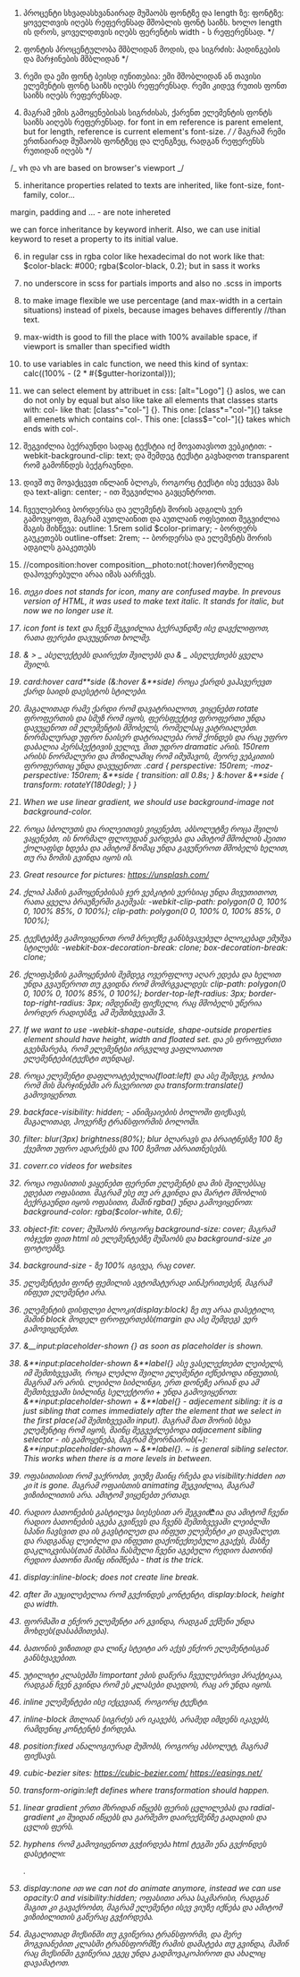 1.  პროცენტი სხვადასხვანაირად მუშაობს
    ფონტზე და length ზე:
    ფონტზე: ყოველთვის იღებს რეფერენსად მშობლის ფონტ საიზს.
    ხოლო length ის დროს, ყოველდთვის იღებს ფერენტის
    width - ს რეფერენსად. \*/

2.  ფონტის პროცენტულობა მშბლიდან მოდის, და სიგრძის:
    პადინგების და მარჯინების მშბლიდან \*/

3.  რემი და ემი ფონტ ბეისდ იუნითებია:
    ემი მშობლიდან ან თავისი ელემენტის ფონტ საიზს იღებს
    რეფერენსად. რემი კიდევ რუთის ფონთ საიზს იღებს
    რეფერენსად.

4.  მაგრამ ემის გამოყენებისას სიგრძისას, ქარენთ ელემენტის
    ფონტს საიზს აიღებს რეფერენსად.
    for font in em reference is parent emelent, but
    for length, reference is current element's font-size. _/
    /_ მაგრამ რემი ერთნაირად მუშაობს ფონტზეც და ლენგზეც,
    რადგან რეფერენსს რუთიდან იღებს \*/

/_
vh და vh are based on browser's viewport
_/

5. inheritance
   properties related to texts are inherited, like
   font-size, font-family, color...

margin, padding and ... - are note inhereted

we can force inheritance by keyword inherit.
Also, we can use initial keyword to
reset a property to its initial value.

6.  in regular css in rgba color like hexadecimal do not work like that:
    $color-black: #000;
    rgba($color-black, 0.2);
    but in sass it works

7.  no underscore in scss for partials imports and also no .scss in imports
8.  to make image flexible we use percentage
    (and max-width in a certain situations) instead of
    pixels, because images behaves differently //than text.

9.  max-width is good to fill the place with 100% available space, if viewport is smaller than specified width

10. to use variables in calc function, we need this kind of
    syntax: calc((100% - (2 \* #{$gutter-horizontal}));

11. we can select element by attribuet in css:
    [alt="Logo"] {}
    aslos, we can do not only by equal but also like take
    all elements that classes starts with: col-
    like that: [class^="col-"] {}.
    This one: [class*="col-"]{} takse all emenets which contains col-.
    This one: [class$="col-"]{} takes which ends with col-.

12. შეგვიძლია ბექრაუნდი სადაც ტექსტია იქ მოვათავსოთ ვებკიტით:
    -webkit-background-clip: text; და შემდეგ ტექსტი გავხადოთ transparent რომ
    გამოჩნდეს ბექგრაუნდი.

13. დივშ თუ მოვაქცევთ ინლაინ ბლოკს, როგორც ტექსტი ისე ექცევა მას
    და text-align: center; - ით შეგვიძლია გავცენტროთ.
14. ჩვეულებრივ ბორდერსა და ელემენტს შორის ადგილს ვერ გამოვყოფთ,
    მაგრამ აუთლაინით და აუთლაინ ოფსეთით შეგვიძლია მაგის მიხწევა:
    outline: 1.5rem solid $color-primary; - ბორდერს გაუკეთებს
    outline-offset: 2rem; -- ბორდერსა და ელემენტს შორის ადგილს გააკეთებს
15. //composition:hover composition\_\_photo:not(:hover)რომელიც დაჰოვერებული
    არაა იმას აარჩევს.
16. <i> თეგი does not stands for icon, many are confused maybe.
    In prevous version of HTML, it was used to make text italic.
    It stands for italic, but now we no longer use it.

17. icon font is text და ჩვენ შეგვიძლია ბექრაუნდზე ისე დავქლიფოთ,
    რათა ფერები დავუყენოთ ხოლმე.

18. & > _ ასელექტებს დაირექთ შვილებს და & _ ასელექთებს ყველა შვილს.
19. card:hover card**side (&:hover &**side) როცა ქარდს ვაჰავერევთ ქარდ საიდს
    დაესეტოს სტილები.
20. მაგალითად რამე ქარდი რომ დავატრიალოთ, ვიყენებთ rotate ფროფერთის და სმუზ რომ იყოს,
    ფერსფექტივ ფროფერთი უნდა დავუყენოთ იმ ელემენტის მშობელს, რომელსაც ვატრიალებთ. ნორმალურად უფრო
    ნაისერ დატრიალება რომ ქონდეს და რაც უფრო დაბალია პერსპექტივის ველიუ, მით უდრო dramatic არის.
    150rem არისს ნორმალური და მოზილაშიც რომ იმუშავოს, მეორე ვებკითის ფროფერთიც უნდა დავუყენოთ:
    .card {
    perspective: 150rem;
    -moz-perspective: 150rem;
    &**side {
    transition: all 0.8s;
    }
    &:hover &**side {
    transform: rotateY(180deg);
    }
    }

21. When we use linear gradient, we should use background-image not background-color.
22. როცა სბოლუთს და რილეითივს ვიყენებთ, აბსოლუტზე როცა შვილს ვაყენებთ, ის ნორმალ ფლოუდან
    ვარდება და ამიტომ მშობლის ჰეითი ქოლაფსდ ხდება და ამიტომ ზომაც უნდა გავუწეროთ მშობელს
    ხელით, თუ რა ზომის გვინდა იყოს ის.
23. Great resource for pictures: https://unsplash.com/
24. ქლიპ პაზის გამოყენებისას ჯერ ვებკიტის ვერსიაც უნდა მივუთითოთ,
    რათა ყველა ბრაუზერში გაეშვას:
    -webkit-clip-path: polygon(0 0, 100% 0, 100% 85%, 0 100%);
    clip-path: polygon(0 0, 100% 0, 100% 85%, 0 100%);
25. ტექსტებზე გამოვიყენოთ რომ ბრეიქზე განსხვავებულ
    ბლოკებად ემუშვა სტილებს:
    -webkit-box-decoration-break: clone;
    box-decoration-break: clone;
26. ქლიფპეზის გამოყენების შემდეგ ოვერფლოუ აღარ ედება
    და ხელით უნდა გვაუწეროთ თუ გვიდნა რომ მომრგვალდეს:
    clip-path: polygon(0 0, 100% 0, 100% 85%, 0 100%);
    border-top-left-radius: 3px;
    border-top-right-radius: 3px;
    იმდენიმე ფიქსელი, რაც მშობელს უწერია ბორდერ რადიუსზე, ამ შემთხვევაში 3.
27. If we want to use -webkit-shape-outside, shape-outside properties element should
    have height, width and floated set. და ეს ფროფერთი გვეხმარება, რომ ელემენტსი ირგვლივ
    ვაფლოათოთ ელემენტები(ტექსტი თუნდაც).
28. როცა ელემენტი დაფლოატებულია(float:left) და ასე შემდეგ, ჯობია რომ მის მარჯინებში
    არ ჩავერიოთ და transform:translate() გამოვიყენოთ.
29. backface-visibility: hidden; - ანიმცაიების ბოლოში ფიქსავს,
    მაგალითად, ჰოვერზე ტრანსფორმის ბოლოში.
30. filter: blur(3px) brightness(80%);
    blur ბლარავს და ბრაიტნესზე 100 ზე ქვემოთ
    უფრო ადარქებს და 100 ზემოთ აბრაითნესებს.
31. coverr.co videos for websites
32. როცა ოფასითის ვაყენებთ ფერენთ ელემენტს და მის შვილებსაც ედებათ ოფასითი. მაგრამ ესე
    თუ არ გვინდა და მარტო მშობლის ბექრგაუნდი იყოს ოფასითი, მაშინ rgba() უნდა გამოვიყენოთ:
    background-color: rgba($color-white, 0.6);
33. object-fit: cover; მუშაობს როგორც background-size: cover; მაგრამ
    ობჯექთ ფით html ის ელემენტებზე მუშაობს და background-size კი ფოტოებზე.
34. background-size - ზე 100% იგივეა, რაც cover.
35. ელემენტები ფონტ ფემილის ავტომატურად აინჰერითებენ, მაგრამ ინფუთ ელემენტი არა.
36. ელემენტის დისფლეი ბლოკი(display:block) ზე თუ არაა დასეტილი,
    მაშინ block მოდელ ფროფერთებს(margin და ასე შემდეგ) ვერ გამოვიყენებთ.
37. &\_\_input:placeholder-shown {} as soon as placeholder is shown.
38. &**input:placeholder-shown &**label{} ასე ვასელექთებთ ლეიბელს, იმ შემთხვევაში,
    როცა ლებლი შვილი ელემენტი იქნებოდა ინფუთის, მაგრამ არ არის. ლეიბლი სიბლინგი, ერთ დონეზე არიან
    და ამ შემთხვევაში სიბლინგ სელექტორი + უნდა გამოვიყენოთ:
    &**input:placeholder-shown + &**label{} - adjecement sibling: it is a just sibling
    that comes immediately after the element that we select in the first place(ამ შემთხვევაში
    input). მაგრამ მათ შორის სხვა ელემენტიც რომ იყოს,
    მაინც შეგვეძლებოდა adjacement sibling selector - ის გამოყენება, მაგრამ მეორნაირის(~):
    &**input:placeholder-shown ~ &**label{}. ~ is general sibling selector. This works
    when there is a more levels in between.
39. ოფასითისით რომ ვაქრობთ, ვიუზე მაინც რჩება და visibility:hidden ით კი
    it is gone. მაგრამ ოფაისთის animating შეგვიძლია, მაგრამ ვიზიბილითის არა.
    ამიტომ ვიყენებთ ერთად.
40. რადიო ბათონების გასტილვა სიესესით არ შეგვიძ₾ია და ამიტომ ჩვენი რადიო ბათონების აგება გვიწევს
    და ჩვენს შემთხვევაში ლეიბლში სპანი ჩავსვით და ის გავსტილეთ და ინფუთ ელემენტი კი დავმალეთ.
    და რადგანაც ლეიბლი და ინფუთი დაქონექთებული გვაქვს, მასზე დაკლიკვისას(თან მასშია ჩასმული
    ჩვენი აგებული რედიო ბათონი) რედიო ბათონი მაინც ინიშნება - that is the trick.
41. display:inline-block; does not create line break.
42. after ში აუცილებელია რომ გვქონდეს კონტენტი, display:block, height და width.
43. ფორმაში a ენქორ ელემენტი არ გვინდა, რადგან ექშენი უნდა მოხდეს(დასაბმითება).
44. ბათონის ვიზითიდ და ლინკ სტეიტი არ აქვს ენქორ ელემენტისგან განსხვავებით.
45. უტილიტი კლასებში !important ების დაწერა ჩვეულებრივი პრაქტიკაა, რადგან
    ჩვენ გვინდა რომ ეს კლასები დაედოს, რაც არ უნდა იყოს.
46. inline ელემენტები ისე იქცევიან, როგორც ტექსტი.
47. inline-block მთლიან სიგრძეს არ იკავებს, არამედ იმდენს იკავებს, რამდენიც კონტენტს ჭირდება.
48. position:fixed ანალოგიურად მუშობს, როგორც აბსოლუტ, მაგრამ ფიქსავს.
49. cubic-bezier sites: https://cubic-bezier.com/ https://easings.net/
50. transform-origin:left defines where transformation should happen.
51. linear gradient ერთი მხრიდან იწყებს ფერის ცვლილებას და radial-gradient კი
    შუიდან იწყებს და გარშემო დაირექშენზე გადადის და ცვლის ფერს.
52. hyphens რომ გამოვიყენოთ გვჭირდება html ტეგში ენა გვქონდეს დასეტილი:
    <html lang="en">.
53. display:none ით we can not do animate anymore, instead we can use opacity:0
    and visibility:hidden; ოფასითი არაა საკმარისი, რადგან მაგით კი გავაქრობთ,
    მაგრამ ელემენტი ისევ ვიუზე იქნება და ამიტომ ვიზიბილითის გაწერაც გვჭირდება.
54. მაგალითად მიქსინში თუ გვიწერია ტრანსფორმი, და მერე მოგვიანებით კლასში ტრანსფორმზე
    რამის დამატება თუ გვინდა, მაშინ რაც მიქსინში გვიწერია ეგეც უნდა გადმოვაკოპიროთ და
    ახალიც დავამატოთ.
